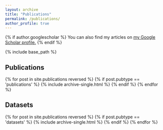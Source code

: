 ```yaml
---
layout: archive
title: "Publications"
permalink: /publications/
author_profile: true
---
```


{% if author.googlescholar %}
  You can also find my articles on <u><a href="{{author.googlescholar}}">my Google Scholar profile</a>.</u>
{% endif %}

{% include base_path %}

<!-- {% for post in site.publications reversed %}
  {% include archive-single.html %}
{% endfor %} -->


<h2>Publications</h2>
{% for post in site.publications reversed %}
  {% if post.pubtype == 'publications' %}
      {% include archive-single.html %}
  {% endif %}
{% endfor %}

<h2>Datasets</h2>
{% for post in site.publications reversed %}
  {% if post.pubtype == 'datasets' %}
      {% include archive-single.html %}
  {% endif %}
{% endfor %}